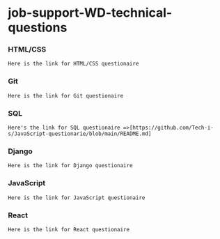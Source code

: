 # job-support-WD-technical-questions

### HTML/CSS
```
Here is the link for HTML/CSS questionaire
```
### Git
```
Here is the link for Git questionaire
```
### SQL
```
Here's the link for SQL questionaire =>[https://github.com/Tech-i-s/JavaScript-questionarie/blob/main/README.md]
```
### Django
```
Here is the link for Django questionaire
```
### JavaScript
```
Here is the link for JavaScript questionaire
```
### React
```
Here is the link for React questionaire
```
